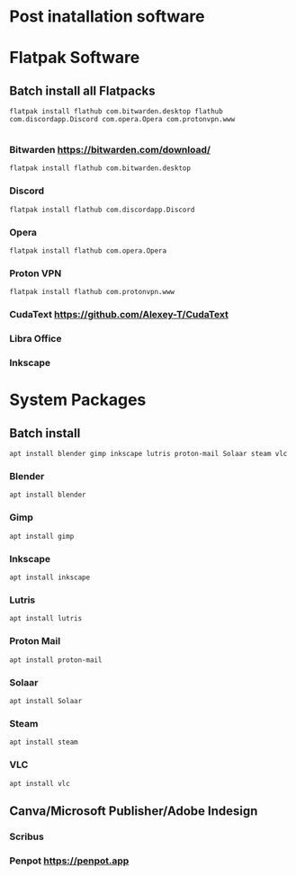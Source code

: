 # Post inatallation software

# Flatpak Software

## Batch install all Flatpacks
```
flatpak install flathub com.bitwarden.desktop flathub com.discordapp.Discord com.opera.Opera com.protonvpn.www


```
### Bitwarden  https://bitwarden.com/download/
```
flatpak install flathub com.bitwarden.desktop
```
### Discord
```
flatpak install flathub com.discordapp.Discord
```
### Opera
```
flatpak install flathub com.opera.Opera
```

### Proton VPN
```
flatpak install flathub com.protonvpn.www
```

### CudaText  https://github.com/Alexey-T/CudaText







### Libra Office

### Inkscape




# System Packages

## Batch install
```
apt install blender gimp inkscape lutris proton-mail Solaar steam vlc

```


### Blender
```
apt install blender
```
### Gimp 
```
apt install gimp
```
### Inkscape
```
apt install inkscape
```
### Lutris 
```
apt install lutris
```
### Proton Mail
```
apt install proton-mail
```
### Solaar
```
apt install Solaar
```
### Steam
```
apt install steam
```
### VLC
```
apt install vlc
```
## Canva/Microsoft Publisher/Adobe Indesign

### Scribus 
### Penpot  https://penpot.app
